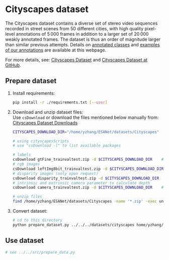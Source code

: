 # Cityscapes dataset

The Cityscapes dataset contains a diverse set of stereo video sequences recorded in street scenes from 50 different cities, with high quality pixel-level annotations of 5 000 frames in addition to a larger set of 20 000 weakly annotated frames. 
The dataset is thus an order of magnitude larger than similar previous attempts. Details on [annotated classes](https://www.cityscapes-dataset.com/dataset-overview/#class-definitions) and [examples of our annotations](https://www.cityscapes-dataset.com/examples/#dense-pixel-annotations) are available at this webpage.

For more details, see: [Cityscapes Dataset](https://www.cityscapes-dataset.com/) and [Cityscapes Dataset at GitHub](https://github.com/mcordts/cityscapesScripts).

## Prepare dataset

1. Install requirements:
    ```bash
    pip install -r ./requirements.txt [--user]
    ```

2. Download and unzip dataset files:  
    Use `csDownload` or download the files mentioned below manually from: [Cityscapes Dataset Downloads](https://www.cityscapes-dataset.com/downloads/)
    ```bash
    CITYSCAPES_DOWNLOAD_DIR="/home/yzhang/ESANet/datasets/Cityscapes"
   
    # using cityscapesScripts
    # use "csDownload -l" to list available packages
    
    # labels
    csDownload gtFine_trainvaltest.zip -d $CITYSCAPES_DOWNLOAD_DIR    # -> 241MB
    # rgb images
    csDownload leftImg8bit_trainvaltest.zip -d $CITYSCAPES_DOWNLOAD_DIR     # -> 11GB
    # disparity images (only upon request)
    csDownload disparity_trainvaltest.zip -d $CITYSCAPES_DOWNLOAD_DIR     # -> 3.5GB  
    # intrinsic and extrinsic camera parameter to calculate depth
    csDownload camera_trainvaltest.zip -d $CITYSCAPES_DOWNLOAD_DIR    # -> 2MB
   
    # unzip files
    find /home/yzhang/ESANet/datasets/Cityscapes -name '*.zip' -exec unzip -o {} -d /home/yzhang/ESANet/datasets/Cityscapes \;
    ```

3. Convert dataset:
    ```bash
    # cd to this directory
    python prepare_dataset.py ../../../datasets/cityscapes home/yzhang/ESANet/datasets/Cityscapes
    ```

## Use dataset
```python
# see ../../src/prepare_data.py
```
